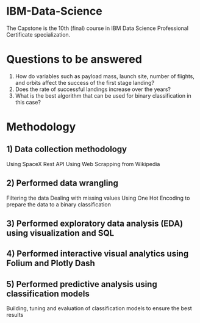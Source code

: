 # IBM-Data-Science
The Capstone is the 10th (final) course in IBM Data Science Professional Certificate specialization.
# Questions to be answered
1) How do variables such as payload mass, launch site, number of flights, and orbits affect the success of the first stage landing?
2) Does the rate of successful landings increase over the years?
3) What is the best algorithm that can be used for binary classification in this case?
# Methodology
## 1) Data collection methodology
Using SpaceX Rest API
Using Web Scrapping from Wikipedia
## 2) Performed data wrangling
Filtering the data
Dealing with missing values
Using One Hot Encoding to prepare the data to a binary classification
## 3) Performed exploratory data analysis (EDA) using visualization and SQL
## 4) Performed interactive visual analytics using Folium and Plotly Dash
## 5) Performed predictive analysis using classification models
Building, tuning and evaluation of classification models to ensure the best results
